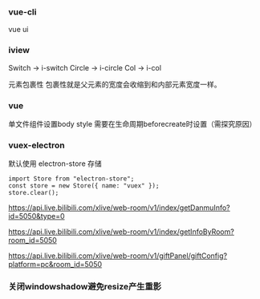 ### vue-cli
vue ui

### iview
Switch -> i-switch
Circle -> i-circle
Col -> i-col

元素包裹性
包裹性就是父元素的宽度会收缩到和内部元素宽度一样。

### vue
单文件组件设置body style 需要在生命周期beforecreate时设置（需探究原因）

### vuex-electron
默认使用 electron-store 存储
```
import Store from "electron-store";
const store = new Store({ name: "vuex" });
store.clear();
```

https://api.live.bilibili.com/xlive/web-room/v1/index/getDanmuInfo?id=5050&type=0

https://api.live.bilibili.com/xlive/web-room/v1/index/getInfoByRoom?room_id=5050

https://api.live.bilibili.com/xlive/web-room/v1/giftPanel/giftConfig?platform=pc&room_id=5050

### 关闭windowshadow避免resize产生重影